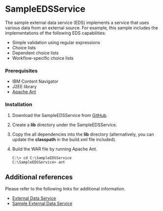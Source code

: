 # SampleEDSService

The sample external data service (EDS) implements a service that uses various data from an external source. For example, this sample includes the implementations of the following EDS capabilities:
* Simple validation using regular expressions
* Choice lists
* Dependent choice lists
* Workflow-specific choice lists

### Prerequisites

* IBM Content Navigator
* J2EE library
* [Apache Ant](http://ant.apache.org/)

### Installation

1. Download the SampleEDSService from [GitHub](https://github.com/ibm-ecm/ibm-content-navigator-samples/tree/master/SampleEDSService).
2. Create a **lib** directory under the SampleEDSService.
3. Copy the all dependencies into the **lib** directory (alternatively, you can update the **classpath** in the build.xml file included).
4. Build the WAR file by running Apache Ant.

    ```
    C:\> cd C:\SampleEDSService
    C:\SampleEDSService> ant
    ```

## Additional references

Please refer to the following links for additional information.
* [External Data Service](https://www.ibm.com/support/knowledgecenter/SSEUEX_3.0.7/com.ibm.developingeuc.doc/eucap005.htm)
* [Sample External Data Service](https://www.ibm.com/support/knowledgecenter/SSEUEX_3.0.7/com.ibm.developingeuc.doc/eucdv001.htm)